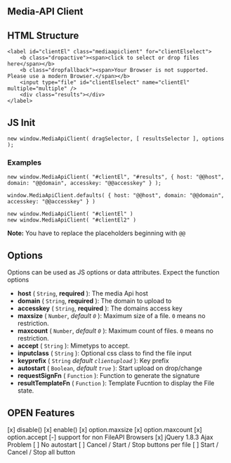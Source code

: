 Media-API Client
---

## HTML Structure

```
<label id="clientEl" class="mediaapiclient" for="clientElselect">
	<b class="dropactive"><span>click to select or drop files here</span></b>
	<b class="dropfallback"><span>Your Browser is not supported. Please use a modern Browser.</span></b>
	<input type="file" id="clientElselect" name="clientEl" multiple="multiple" />
	<div class="results"></div>
</label>
```

## JS Init

```
new window.MediaApiClient( dragSelector, [ resultsSelector ], options );
```

### Examples

```
new window.MediaApiClient( "#clientEl", "#results", { host: "@@host", domain: "@@domain", accesskey: "@@accesskey" } );
```

```
window.MediaApiClient.defaults( { host: "@@host", domain: "@@domain", accesskey: "@@accesskey" } )
	
new window.MediaApiClient( "#clientEl" )
new window.MediaApiClient( "#clientEl2" )
```

**Note:** You have to replace the placeholders beginning with `@@`

## Options

Options can be used as JS options or data attributes. Expect the function options

* **host** ( `String`, **required** ): The media Api host
* **domain** ( `String`, **required** ): The domain to upload to
* **accesskey** ( `String`, **required** ): The domains access key 
* **maxsize** ( `Number`, *default `0`* ): Maximum size of a file. `0` means no restriction.
* **maxcount** ( `Number`, *default `0`*  ): Maximum count of files. `0` means no restriction.
* **accept** ( `String` ): Mimetyps to accept.
* **inputclass** ( `String` ): Optional css class to find the file input
* **keyprefix** ( `String` *default `clientupload`* ): Key prefix 
* **autostart** ( `Boolean`, *default `true`* ): Start upload on drop/change
* **requestSignFn** ( `Function` ): Function to generate the signature
* **resultTemplateFn** ( `Function` ): Template Fucntion to display the File state.


## OPEN Features

[x] disable()
[x] enable()
[x] option.maxsize
[x] option.maxcount
[x] option.accept
[-] support for non FileAPI Browsers 
[x] jQuery 1.8.3 Ajax Problem
[ ] No autostart
[ ] Cancel / Start / Stop buttons per file
[ ] Start / Cancel / Stop all button

